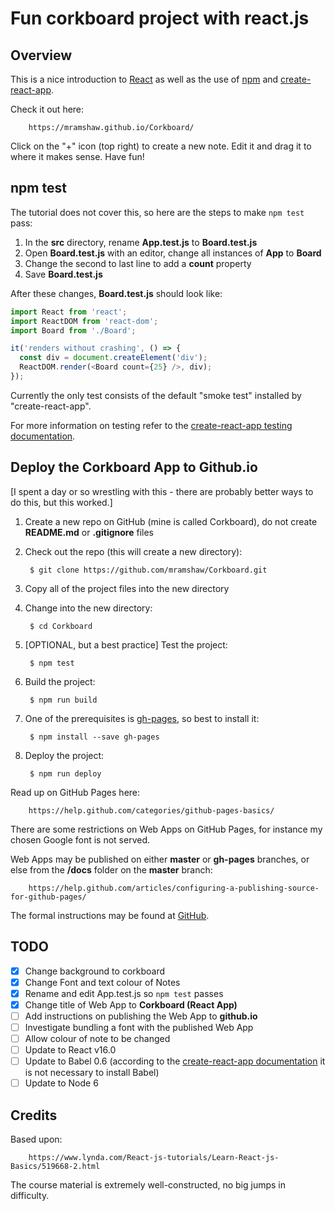 # Fun corkboard project with react.js

## Overview

This is a nice introduction to [React](https://facebook.github.io/react/) as well as the use of [npm](https://www.npmjs.com/) and [create-react-app](https://github.com/facebookincubator/create-react-app).

Check it out here:

        https://mramshaw.github.io/Corkboard/

Click on the "+" icon (top right) to create a new note. Edit it and drag it to where it makes sense. Have fun!

## npm test

The tutorial does not cover this, so here are the steps to make `npm test` pass:

1. In the __src__ directory, rename __App.test.js__ to __Board.test.js__
2. Open __Board.test.js__ with an editor, change all instances of __App__ to __Board__
3. Change the second to last line to add a __count__ property
4. Save __Board.test.js__

After these changes, __Board.test.js__ should look like:
```js
import React from 'react';
import ReactDOM from 'react-dom';
import Board from './Board';

it('renders without crashing', () => {
  const div = document.createElement('div');
  ReactDOM.render(<Board count={25} />, div);
});
```

Currently the only test consists of the default "smoke test" installed by "create-react-app".

For more information on testing refer to the [create-react-app testing documentation](https://github.com/facebookincubator/create-react-app/blob/master/packages/react-scripts/template/README.md#command-line-interface).

## Deploy the Corkboard App to Github.io

[I spent a day or so wrestling with this - there are probably better ways to do this, but this worked.]

1. Create a new repo on GitHub (mine is called Corkboard), do not create __README.md__ or __.gitignore__ files
2. Check out the repo (this will create a new directory):

        $ git clone https://github.com/mramshaw/Corkboard.git

3. Copy all of the project files into the new directory
4. Change into the new directory:

        $ cd Corkboard

5. [OPTIONAL, but a best practice] Test the project:

        $ npm test

6. Build the project:

        $ npm run build

7. One of the prerequisites is [gh-pages](https://www.npmjs.com/package/gh-pages), so best to install it:

        $ npm install --save gh-pages

8. Deploy the project:

        $ npm run deploy

Read up on GitHub Pages here:

        https://help.github.com/categories/github-pages-basics/

There are some restrictions on Web Apps on GitHub Pages, for instance my chosen Google font is not served.

Web Apps may be published on either __master__ or __gh-pages__ branches, or else from the __/docs__ folder on the __master__ branch:

        https://help.github.com/articles/configuring-a-publishing-source-for-github-pages/

The formal instructions may be found at [GitHub](https://github.com/facebookincubator/create-react-app/blob/master/packages/react-scripts/template/README.md#github-pages).

## TODO

- [x] Change background to corkboard
- [x] Change Font and text colour of Notes
- [x] Rename and edit App.test.js so `npm test` passes
- [x] Change title of Web App to __Corkboard (React App)__
- [ ] Add instructions on publishing the Web App to __github.io__
- [ ] Investigate bundling a font with the published Web App
- [ ] Allow colour of note to be changed
- [ ] Update to React v16.0
- [ ] Update to Babel 0.6 (according to the [create-react-app documentation](https://github.com/facebookincubator/create-react-app) it is not necessary to install Babel) 
- [ ] Update to Node 6

## Credits

Based upon:

        https://www.lynda.com/React-js-tutorials/Learn-React-js-Basics/519668-2.html

The course material is extremely well-constructed, no big jumps in difficulty.
